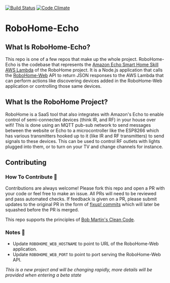 [![Build Status](https://travis-ci.org/dbudwin/RoboHome-Echo.svg?branch=master)](https://travis-ci.org/dbudwin/RoboHome-Echo)
[![Code Climate](https://codeclimate.com/github/dbudwin/RoboHome-Echo/badges/gpa.svg)](https://codeclimate.com/github/dbudwin/RoboHome-Echo)

# RoboHome-Echo

## What Is RoboHome-Echo?

This repo is one of a few repos that make up the whole project.  RoboHome-Echo is the codebase that represents the [Amazon Echo Smart Home Skill AWS Lambda](https://aws.amazon.com/lambda/) of the RoboHome project.  It is a Node.js application that calls the [RoboHome-Web](https://github.com/dbudwin/RoboHome-Web) API to return JSON responses to the AWS Lambda that can perform actions like discovering devices added in the RoboHome-Web application or controlling those same devices.

## What Is the RoboHome Project?

RoboHome is a SaaS tool that also integrates with Amazon's Echo to enable control of semi-connected devices (think IR, and RF) in your house over wifi! This is done using an MQTT pub-sub network to send messages between the website or Echo to a microcontroller like the ESP8266 which has various transmitters hooked up to it (like IR and RF transmitters) to send signals to these devices. This can be used to control RF outlets with lights plugged into them, or to turn on your TV and change channels for instance.

## Contributing

### How To Contribute :gift:

Contributions are always welcome!  Please fork this repo and open a PR with your code or feel free to make an issue.  All PRs will need to be reviewed and pass automated checks.  If feedback is given on a PR, please submit updates to the original PR in the form of [fixup! commits](https://robots.thoughtbot.com/autosquashing-git-commits) which will later be squashed before the PR is merged.

This repo supports the principles of [Bob Martin's Clean Code](http://www.goodreads.com/book/show/3735293-clean-code).

### Notes :notebook:

- Update `ROBOHOME_WEB_HOSTNAME` to point to URL of the RoboHome-Web application.
- Update `ROBOHOME_WEB_PORT` to point to port serving the RoboHome-Web API.

*This is a new project and will be changing rapidly, more details will be provided when entering a beta state*
